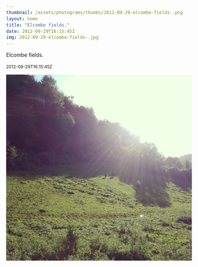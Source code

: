 ```yaml
---
thumbnail: /assets/photograms/thumbs/2012-09-29-elcombe-fields-.png
layout: home
title: "Elcombe fields."
date: 2012-09-29T16:15:45Z
img: 2012-09-29-elcombe-fields-.jpg
---
```


Elcombe fields.

<small>2012-09-29T16:15:45Z</small>

![Elcombe fields.](/assets/photograms/original/2012-09-29-elcombe-fields-.jpg)
